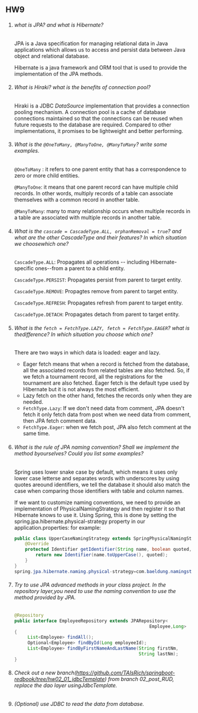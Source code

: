 ## HW9

1. ###### *what is JPA? and what is Hibernate?*

   JPA is a Java specification for managing relational data in Java applications which allows us to access and persist data between Java object and relational database. 

   Hibernate is a java framework and ORM tool that is used to provide the implementation of the JPA methods.

2. ###### *What is Hiraki? what is the benefits of connection pool?*

   Hiraki is a JDBC *DataSource* implementation that provides a connection pooling mechanism. A connection pool is a cache of database connections maintained so that the connections can be reused when future requests to the database are required. Compared to other implementations, it promises to be lightweight and better performing.

3. ###### *What is the `@OneToMany, @ManyToOne, @ManyToMany`? write some examples.*

   `@OneToMany` : it refers to one parent entity that has a correspondence to zero or more child entities.

   `@ManyToOne`: it means that one parent record can have multiple child records. In other words, multiply records of a table can associate themselves with a common record in another table.

   `@ManyToMany`: many to many relationship occurs when multiple records in a table are associated with multiple records in another table. 

4. ###### *What is the `cascade = CascadeType.ALL, orphanRemoval = true`? and what are the other CascadeType and their features? In which situation we choosewhich one?*

   `CascadeType.ALL`: Propagates all operations -- including Hibernate-specific ones--from a parent to a child entity.

   `CascadeType.PERSIST`: Propagates persist from parent to target entity.

   `CascadeType.REMOVE`: Propagtes remove from parent to target entity.

   `CascadeType.REFRESH`: Propagates refresh from parent to target entity.

   `CascadeType.DETACH`: Propagates detach from parent to target entity.  

5. ###### *What is the `fetch = FetchType.LAZY, fetch = FetchType.EAGER`? what is thedifference? In which situation you choose which one?*

   There are two ways in which data is loaded: eager and lazy.

   * Eager fetch means that when a record is fetched from the database, all the associated records from related tables are also fetched. So, if we fetch a tournament record, all the registrations for the tournament are also fetched. Eager fetch is the default type used by Hibernate but it is not always the most efficient.
   * Lazy fetch on the other hand, fetches the records only when they are needed.
   * `FetchType.Lazy`: If we don't need data from comment, JPA doesn't fetch it only fetch data from post when we need data from comment, then JPA fetch comment data.
   * `FetchType.Eager`: when we fetch post, JPA also fetch comment at the same time.

6. ###### *What is the rule of JPA naming convention? Shall we implement the method byourselves? Could you list some examples?*

   Spring uses lower snake case by default, which means it uses only lower case letterse and separates words with underscores by using quotes areound identifiers, we tell the database it should also match the case when comparing those identifiers with table and column names.

   If we want to customize naming conventions, we need to provide an implementation of PhysicalNamingStrategy and then register it so that Hibernate knows to use it. Using Spring, this is done by setting the spring.jpa.hibernate.physical-strategy property in our application.properties: for example:

   ```java
   public class UpperCaseNamingStrategy extends SpringPhysicalNamingStrategy {
       @Override
       protected Identifier getIdentifier(String name, boolean quoted, JdbcEnvironment jdbcEnvironment) {
           return new Identifier(name.toUpperCase(), quoted);
       }
   }
   spring.jpa.hibernate.naming.physical-strategy=com.baeldung.namingstrategy.UpperCaseNamingStrategy
   ```

7. ###### *Try to use JPA advanced methods in your class project. In the repository layer,you need to use the naming convention to use the method provided by JPA.*

   ```java
   @Repository 
   public interface EmployeeRepository extends JPARepository<  
                                                      Employee,Long>        
   {
        List<Employee> findAll();
        Optional<Employee> findById(Long employeeId);
        List<Employee> findByFirstNameAndLastName(String firstNm, 
                                                  String lastNm);
   }
   ```

8. ###### *Check out a new branch(https://github.com/TAIsRich/springboot-redbook/tree/hw02_01_jdbcTemplate) from branch 02_post_RUD, replace the dao layer usingJdbcTemplate.*

9. ###### *(Optional) use JDBC to read the data from database.*


